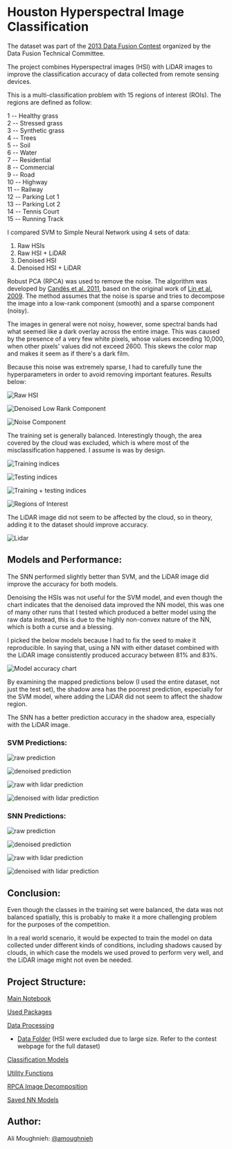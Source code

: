 # Houston Hyperspectral Image Classification

The dataset was part of the [2013 Data Fusion Contest](https://hyperspectral.ee.uh.edu/?page_id=459) organized by the Data Fusion Technical Committee.

The project combines Hyperspectral images (HSI) with LiDAR images to improve the classification accuracy of data collected from remote sensing devices.

This is a multi-classification problem with 15 regions of interest (ROIs). The regions are defined as follow:

1 -- Healthy grass\
2 -- Stressed grass\
3 -- Synthetic grass\
4 -- Trees\
5 -- Soil\
6 -- Water\
7 -- Residential\
8 -- Commercial\
9 -- Road\
10 -- Highway\
11 -- Railway\
12 -- Parking Lot 1\
13 -- Parking Lot 2\
14 -- Tennis Court\
15 -- Running Track

I compared SVM to Simple Neural Network using 4 sets of data:

1.  Raw HSIs
2.  Raw HSI + LiDAR
3.  Denoised HSI
4.  Denoised HSI + LiDAR

Robust PCA (RPCA) was used to remove the noise. The algorithm was developed by [Candès et al. 2011](https://people.eecs.berkeley.edu/~yima/psfile/JACM11.pdf "RPCA paper"), based on the original work of [Lin et al. 2009](https://people.eecs.berkeley.edu/~yima/matrix-rank/Files/rpca_algorithms.pdf). The method assumes that the noise is sparse and tries to decompose the image into a low-rank component (smooth) and a sparse component (noisy).

The images in general were not noisy, however, some spectral bands had what seemed like a dark overlay across the entire image. This was caused by the presence of a very few white pixels, whose values exceeding 10,000, when other pixels' values did not exceed 2600. This skews the color map and makes it seem as if there's a dark film.

Because this noise was extremely sparse, I had to carefully tune the hyperparameters in order to avoid removing important features. Results below:

![Raw HSI](output/127th-HSI-Raw-HSI.png)

![Denoised Low Rank Component](output/127th-HSI-Denoised-(Low-Rank-Component).png)

![Noise Component](output/127th-HSI-Noise-Component.png)

The training set is generally balanced. Interestingly though, the area covered by the cloud was excluded, which is where most of the misclassification happened. I assume is was by design.

![Training indices](output/Ground-Truth-Training.png)

![Testing indices](output/Ground-Truth-Testing.png)

![Training + testing indices](output/Ground-Truth-Training-+-Testing.png)

![Regions of Interest](output/Regions-of-Interest-(ROI).png)

The LiDAR image did not seem to be affected by the cloud, so in theory, adding it to the dataset should improve accuracy.

![Lidar](output/LiDAR.png)

## Models and Performance:

The SNN performed slightly better than SVM, and the LiDAR image did improve the accuracy for both models.

Denoising the HSIs was not useful for the SVM model, and even though the chart indicates that the denoised data improved the NN model, this was one of many other runs that I tested which produced a better model using the raw data instead, this is due to the highly non-convex nature of the NN, which is both a curse and a blessing.

I picked the below models because I had to fix the seed to make it reproducible. In saying that, using a NN with either dataset combined with the LiDAR image consistently produced accuracy between 81% and 83%.

![Model accuracy chart](output/models-comparision.png)

By examining the mapped predictions below (I used the entire dataset, not just the test set), the shadow area has the poorest prediction, especially for the SVM model, where adding the LiDAR did not seem to affect the shadow region.

The SNN has a better prediction accuracy in the shadow area, especially with the LiDAR image.

### SVM Predictions:

![raw prediction](output/SVM-Predicted-Classes-Raw-Data.png)

![denoised prediction](output/SVM-Predicted-Classes-Denoised-Data.png)

![raw with lidar prediction](output/SVM-Predicted-Classes-Raw-+-LiDAR-Data.png)

![denoised with lidar prediction](output/SVM-Predicted-Classes-Denoised-+-LiDAR-Data.png)

### SNN Predictions:

![raw prediction](output/NN-Predicted-Classes-Raw-Data.png)

![denoised prediction](output/NN-Predicted-Classes-Denoised-Data.png)

![raw with lidar prediction](output/NN-Predicted-Classes-Raw-+-LiDAR-Data.png)

![denoised with lidar prediction](output/NN-Predicted-Classes-Denoised-+-LiDAR-Data.png)

## Conclusion:

Even though the classes in the training set were balanced, the data was not balanced spatially, this is probably to make it a more challenging problem for the purposes of the competition.

In a real world scenario, it would be expected to train the model on data collected under different kinds of conditions, including shadows caused by clouds, in which case the models we used proved to perform very well, and the LiDAR image might not even be needed.

## Project Structure:

[Main Notebook](main-Houston-HSI.ipynb)

[Used Packages](used_packages.py)

[Data Processing](data.py)

-   [Data Folder](data) (HSI were excluded due to large size. Refer to the contest webpage for the full dataset)

[Classification Models](models.py)

[Utility Functions](utils.py)

[RPCA Image Decomposition](RPCA.py)

[Saved NN Models](saved%20models/best%20models)

## Author:

Ali Moughnieh: [\@amoughnieh](https://github.com/amoughnieh)
